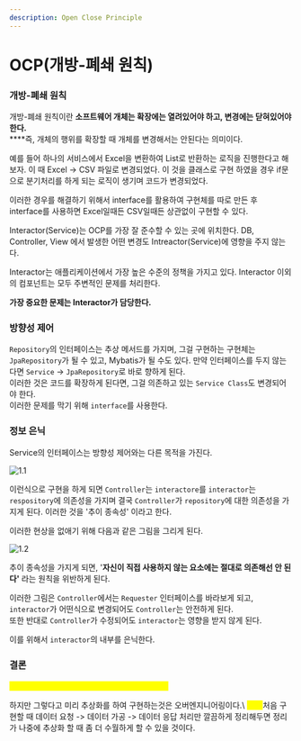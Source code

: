 ```yaml
---
description: Open Close Principle
---
```


# OCP(개방-폐쇄 원칙)

### 개방-폐쇄 원칙

개방-폐쇄 원칙이란 **소프트웨어 개체는 확장에는 열려있어야 하고, 변경에는 닫혀있어야 한다.** \
****즉, 개체의 행위를 확장할 때 개체를 변경해서는 안된다는 의미이다.

예를 들어 하나의 서비스에서 Excel을 변환하여 List로 반환하는 로직을 진행한다고 해보자. 이 때 Excel -> CSV 파일로 변경되었다. 이 것을 클래스로 구현 하였을 경우 if문으로 분기처리를 하게 되는 로직이 생기며 코드가 변경되었다.

이러한 경우를 해결하기 위해서 interface를 활용하여 구현체를 따로 만든 후 interface를 사용하면 Excel일때든 CSV일때든 상관없이 구현할 수 있다.

Interactor(Service)는 OCP를 가장 잘 준수할 수 있는 곳에 위치한다. DB, Controller, View 에서 발생한 어떤 변경도 Intreactor(Service)에 영향을 주지 않는다.

Interactor는 애플리케이션에서 가장 높은 수준의 정책을 가지고 있다. Interactor 이외의 컴포넌트는 모두 주변적인 문제를 처리한다.

**가장 중요한 문제는 Interactor가 담당한다.**

### 방향성 제어

`Repository`의 인터페이스는 추상 메서드를 가지며, 그걸 구현하는 구현체는 `JpaRepository`가 될 수 있고, Mybatis가 될 수도 있다. 만약 인터페이스를 두지 않는다면 `Service` -> `JpaRepository`로 바로 향하게 된다.\
이러한 것은 코드를 확장하게 된다면, 그걸 의존하고 있는 `Service Class`도 변경되어야 한다.\
이러한 문제를 막기 위해 `interface`를 사용한다.

### 정보 은닉

Service의 인터페이스는 방향성 제어와는 다른 목적을 가진다.

<img src="broken-reference" alt="1.1" class="gitbook-drawing">

이런식으로 구현을 하게 되면 `Controller`는 `interactore`를 `interactor`는 `respository`에 의존성을 가지며 결국 `Controller`가 `repository`에 대한 의존성을 가지게 된다. 이러한 것을 '추이 종속성' 이라고 한다.

이러한 현상을 없애기 위해 다음과 같은 그림을 그리게 된다.

<img src="broken-reference" alt="1.2" class="gitbook-drawing">

추이 종속성을 가지게 되면, '**자신이 직접 사용하지 않는 요소에는 절대로 의존해선 안 된다'** 라는 원칙을 위반하게 된다.

이러한 그림은 `Controller`에서는 `Requester` 인터페이스를 바라보게 되고, `interactor`가 어떤식으로 변경되어도 `Controller`는 안전하게 된다.\
또한 반대로 `Controller`가 수정되어도 `interactor`는 영향을 받지 않게 된다.

이를 위해서 `interactor`의 내부를 은닉한다.

### 결론

<mark style="color:yellow;">**OCP는 아키텍처를 떠받치는 원동력 중 하나이다.**</mark>

하지만 그렇다고 미리 추상화를 하여 구현하는것은 오버엔지니어링이다.\ <mark style="color:yellow;">****</mark>처음 구현할 때 데이터 요청 -> 데이터 가공 -> 데이터 응답 처리만 깔끔하게 정리해두면 정리가 나중에 추상화 할 때 좀 더 수월하게 할 수 있을 것이다.
